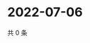 # 2022-07-06

共 0 条

<!-- BEGIN WEIBO -->
<!-- 最后更新时间 Wed Jul 06 2022 20:45:47 GMT+0800 (China Standard Time) -->

<!-- END WEIBO -->
